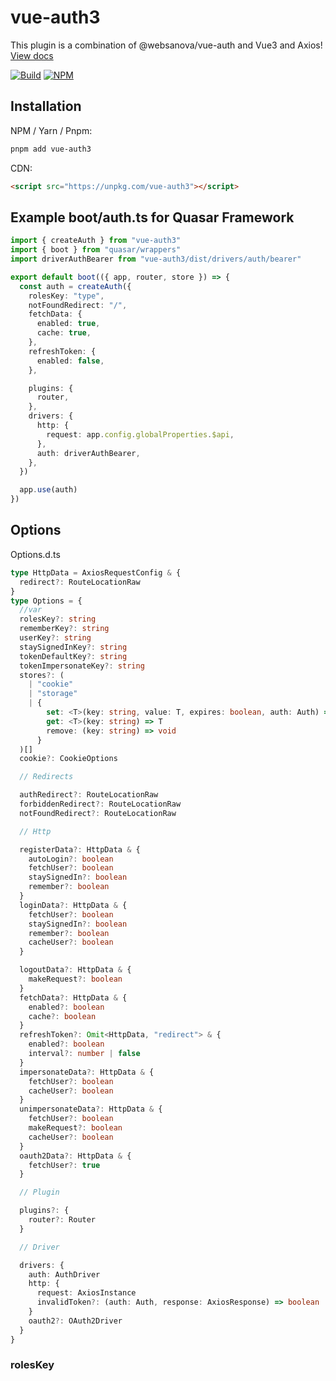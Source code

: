 # vue-auth3

This plugin is a combination of @websanova/vue-auth and Vue3 and Axios!
[View docs](https://tachibana-shin.github.io/vue-auth3)

[![Build](https://github.com/tachibana-shin/vue-auth3/actions/workflows/docs.yml/badge.svg)](https://github.com/tachibana-shin/vue-auth3/actions/workflows/docs.yml)
[![NPM](https://badge.fury.io/js/vue-auth3.svg)](http://badge.fury.io/js/vue-auth3)

## Installation

NPM / Yarn / Pnpm:

```bash
pnpm add vue-auth3
```

CDN:

```html
<script src="https://unpkg.com/vue-auth3"></script>
```

## Example boot/auth.ts for Quasar Framework

```ts
import { createAuth } from "vue-auth3"
import { boot } from "quasar/wrappers"
import driverAuthBearer from "vue-auth3/dist/drivers/auth/bearer"

export default boot(({ app, router, store }) => {
  const auth = createAuth({
    rolesKey: "type",
    notFoundRedirect: "/",
    fetchData: {
      enabled: true,
      cache: true,
    },
    refreshToken: {
      enabled: false,
    },

    plugins: {
      router,
    },
    drivers: {
      http: {
        request: app.config.globalProperties.$api,
      },
      auth: driverAuthBearer,
    },
  })

  app.use(auth)
})
```

## Options

Options.d.ts

```ts
type HttpData = AxiosRequestConfig & {
  redirect?: RouteLocationRaw
}
type Options = {
  //var
  rolesKey?: string
  rememberKey?: string
  userKey?: string
  staySignedInKey?: string
  tokenDefaultKey?: string
  tokenImpersonateKey?: string
  stores?: (
    | "cookie"
    | "storage"
    | {
        set: <T>(key: string, value: T, expires: boolean, auth: Auth) => void
        get: <T>(key: string) => T
        remove: (key: string) => void
      }
  )[]
  cookie?: CookieOptions

  // Redirects

  authRedirect?: RouteLocationRaw
  forbiddenRedirect?: RouteLocationRaw
  notFoundRedirect?: RouteLocationRaw

  // Http

  registerData?: HttpData & {
    autoLogin?: boolean
    fetchUser?: boolean
    staySignedIn?: boolean
    remember?: boolean
  }
  loginData?: HttpData & {
    fetchUser?: boolean
    staySignedIn?: boolean
    remember?: boolean
    cacheUser?: boolean
  }

  logoutData?: HttpData & {
    makeRequest?: boolean
  }
  fetchData?: HttpData & {
    enabled?: boolean
    cache?: boolean
  }
  refreshToken?: Omit<HttpData, "redirect"> & {
    enabled?: boolean
    interval?: number | false
  }
  impersonateData?: HttpData & {
    fetchUser?: boolean
    cacheUser?: boolean
  }
  unimpersonateData?: HttpData & {
    fetchUser?: boolean
    makeRequest?: boolean
    cacheUser?: boolean
  }
  oauth2Data?: HttpData & {
    fetchUser?: true
  }

  // Plugin

  plugins?: {
    router?: Router
  }

  // Driver

  drivers: {
    auth: AuthDriver
    http: {
      request: AxiosInstance
      invalidToken?: (auth: Auth, response: AxiosResponse) => boolean
    }
    oauth2?: OAuth2Driver
  }
}
```

### rolesKey
